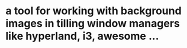 # a tool for working with background images in tilling window managers like hyperland, i3, awesome ...
